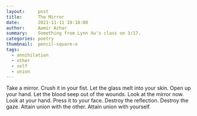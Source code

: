 ```yaml
---
layout:     post
title:      The Mirror
date:       2021-11-11 19:18:00
author:     Aamir Azhar
summary:    Something from Lynn Xu's class on 3/17.
categories: poetry
thumbnail:  pencil-square-o
tags:
  - annihilation
  - other
  - self
  - union
---
```

Take a mirror. Crush it in your fist. Let the glass melt into your skin. Open up your hand. Let the blood seep out of the wounds. Look at the mirror now. Look at your hand. Press it to your face. Destroy the reflection. Destroy the gaze. Attain union with the other. Attain union with yourself.
